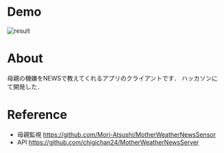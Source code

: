 # Demo
![result](https://github.com/k-kohey/MotherWeatherNewsIos/demo.gif)

# About
母親の機嫌をNEWSで教えてくれるアプリのクライアントです．
ハッカソンにて開発した．

# Reference
+ 母親監視
https://github.com/Mori-Atsushi/MotherWeatherNewsSensor
+ API
https://github.com/chigichan24/MotherWeatherNewsServer